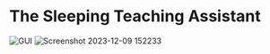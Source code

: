 # The Sleeping Teaching Assistant
![GUI](https://github.com/Yo445/-The-Sleeping-Teaching-Assistant/assets/130509394/2b18c867-86fc-4f24-b5cb-93b955eb366b)
![Screenshot 2023-12-09 152233](https://github.com/Yo445/-The-Sleeping-Teaching-Assistant/assets/130509394/60fb4d0e-de95-4896-b39a-9b01a308752a)

